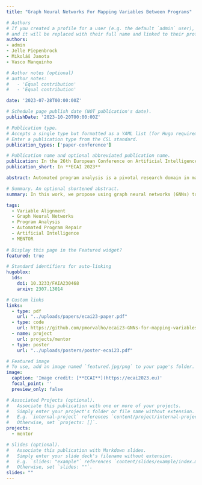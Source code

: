 ```yaml
---
title: "Graph Neural Networks For Mapping Variables Between Programs"

# Authors
# If you created a profile for a user (e.g. the default `admin` user), write the username (folder name) here
# and it will be replaced with their full name and linked to their profile.
authors:
- admin
- Jelle Piepenbrock
- Mikoláš Janota
- Vasco Manquinho

# Author notes (optional)
# author_notes:
#   - 'Equal contribution'
#   - 'Equal contribution'

date: '2023-07-28T00:00:00Z'

# Schedule page publish date (NOT publication's date).
publishDate: '2023-10-20T00:00:00Z'

# Publication type.
# Accepts a single type but formatted as a YAML list (for Hugo requirements).
# Enter a publication type from the CSL standard.
publication_types: ['paper-conference']

# Publication name and optional abbreviated publication name.
publication: In the 26th European Conference on Artificial Intelligence (ECAI) 2023 **[CORE A Conference]**.
publication_short: In **ECAI 2023**

abstract: Automated program analysis is a pivotal research domain in many areas of Computer Science -- Formal Methods and Artificial Intelligence, in particular. Due to the undecidability of the problem of program equivalence, comparing two programs is highly challenging. Typically, in order to compare two programs, a relation between both programs' sets of variables is required. Thus, mapping variables between two programs is useful for a panoply of tasks such as program equivalence, program analysis, program repair, and clone detection. In this work, we propose using graph neural networks (GNNs) to map the set of variables between two programs based on both programs' abstract syntax trees (ASTs). To demonstrate the strength of variable mappings, we present three use-cases of these mappings on the task of program repair to fix well-studied and recurrent bugs among novice programmers in introductory programming assignments (IPAs). Experimental results on a dataset of 4166 pairs of incorrect/correct programs show that our approach correctly maps 83% of the evaluation dataset. Moreover, our experiments show that the current state-of-the-art on program repair, greatly dependent on the programs' structure, can only repair about 72% of the incorrect programs. In contrast, our approach, which is solely based on variable mappings, can repair around 88.5%.

# Summary. An optional shortened abstract.
summary: In this work, we propose using graph neural networks (GNNs) to map the set of variables between two programs based on both programs' abstract syntax trees (ASTs). To demonstrate the strength of variable mappings, we present three use-cases of these mappings on the task of program repair to fix well-studied and recurrent bugs among novice programmers in introductory programming assignments (IPAs).

tags:
  - Variable Alignment
  - Graph Neural Networks
  - Program Analysis
  - Automated Program Repair  
  - Artificial Intelligence
  - MENTOR
  
# Display this page in the Featured widget?
featured: true

# Standard identifiers for auto-linking
hugoblox:
  ids:
    doi: 10.3233/FAIA230468
    arxiv: 2307.13014

# Custom links
links:
  - type: pdf
    url: "../uploads/papers/ecai23-paper.pdf"
  - type: code  
    url: https://github.com/pmorvalho/ecai23-GNNs-for-mapping-variables-between-programs
  - name: project
    url: projects/mentor
  - type: poster
    url: "../uploads/posters/poster-ecai23.pdf"

# Featured image
# To use, add an image named `featured.jpg/png` to your page's folder.
image:
  caption: 'Image credit: [**ECAI**](https://ecai2023.eu)'
  focal_point: ''
  preview_only: false

# Associated Projects (optional).
#   Associate this publication with one or more of your projects.
#   Simply enter your project's folder or file name without extension.
#   E.g. `internal-project` references `content/project/internal-project/index.md`.
#   Otherwise, set `projects: []`.
projects:
  - mentor

# Slides (optional).
#   Associate this publication with Markdown slides.
#   Simply enter your slide deck's filename without extension.
#   E.g. `slides: "example"` references `content/slides/example/index.md`.
#   Otherwise, set `slides: ""`.
slides: ""
---
```


